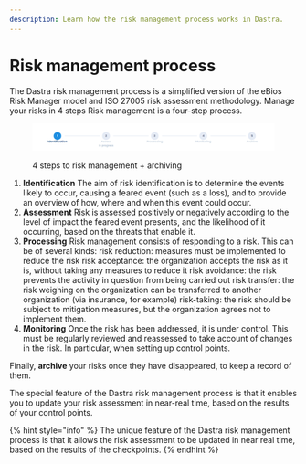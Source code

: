 ```yaml
---
description: Learn how the risk management process works in Dastra.
---
```


# Risk management process

The Dastra risk management process is a simplified version of the eBios Risk Manager model and ISO 27005 risk assessment methodology. Manage your risks in 4 steps Risk management is a four-step process.&#x20;

<figure><img src="../../../.gitbook/assets/image (2).png" alt=""><figcaption><p>4 steps to risk management + archiving</p></figcaption></figure>

1. **Identification** The aim of risk identification is to determine the events likely to occur, causing a feared event (such as a loss), and to provide an overview of how, where and when this event could occur.
2. **Assessment** Risk is assessed positively or negatively according to the level of impact the feared event presents, and the likelihood of it occurring, based on the threats that enable it.
3. **Processing** Risk management consists of responding to a risk. This can be of several kinds: risk reduction: measures must be implemented to reduce the risk risk acceptance: the organization accepts the risk as it is, without taking any measures to reduce it risk avoidance: the risk prevents the activity in question from being carried out risk transfer: the risk weighing on the organization can be transferred to another organization (via insurance, for example) risk-taking: the risk should be subject to mitigation measures, but the organization agrees not to implement them.
4. **Monitoring** Once the risk has been addressed, it is under control. This must be regularly reviewed and reassessed to take account of changes in the risk. In particular, when setting up control points.&#x20;

Finally, **archive** your risks once they have disappeared, to keep a record of them.

The special feature of the Dastra risk management process is that it enables you to update your risk assessment in near-real time, based on the results of your control points.

{% hint style="info" %}
The unique feature of the Dastra risk management process is that it allows the risk assessment to be updated in near real time, based on the results of the checkpoints.
{% endhint %}
